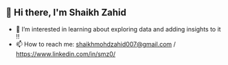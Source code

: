 ## 👋 Hi there, I'm Shaikh Zahid

- 👀 I’m interested in learning about exploring data and adding insights to it !!
- 📫 How to reach me: shaikhmohdzahid007@gmail.com / https://www.linkedin.com/in/smz0/

<!--
**smz-github/smz-github** is a ✨ _special_ ✨ repository because its `README.md` (this file) appears on your GitHub profile.

Here are some ideas to get you started:

- 🔭 I’m currently working on ...
- 🌱 I’m currently learning ...
- 👯 I’m looking to collaborate on ...
- 🤔 I’m looking for help with ...
- 💬 Ask me about ...
- 📫 How to reach me: ...
- 😄 Pronouns: ...
- ⚡ Fun fact: ...
-->
